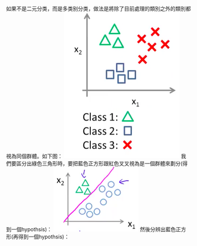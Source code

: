 如果不是二元分类，而是多类别分类，做法是將除了目前處理的類別之外的類別都視為同個群體。如下图：
![](16.png)
我們要區分出綠色三角形時，要把藍色正方形跟紅色叉叉視為是一個群體來劃分(得到一個hypothsis)：
![](17.png)
然後分辨出藍色正方形(再得到一個hypothsis)：
